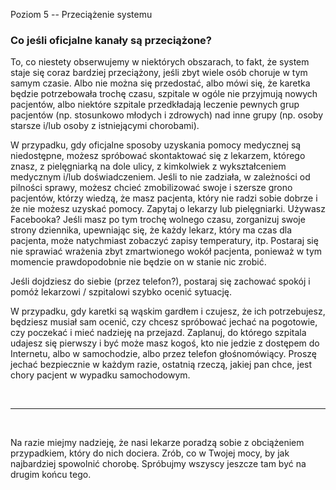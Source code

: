 Poziom 5 -- Przeciążenie systemu

### Co jeśli oficjalne kanały są przeciążone?

To, co niestety obserwujemy w niektórych obszarach, to fakt, że system staje się coraz bardziej przeciążony, jeśli zbyt wiele osób choruje w tym samym czasie. Albo nie można się przedostać, albo mówi się, że karetka będzie potrzebowała trochę czasu, szpitale w ogóle nie przyjmują nowych pacjentów, albo niektóre szpitale przedkładają leczenie pewnych grup pacjentów (np. stosunkowo młodych i zdrowych) nad inne grupy (np. osoby starsze i/lub osoby z istniejącymi chorobami).

W przypadku, gdy oficjalne sposoby uzyskania pomocy medycznej są niedostępne, możesz spróbować skontaktować się z lekarzem, którego znasz, z pielęgniarką na dole ulicy, z kimkolwiek z wykształceniem medycznym i/lub doświadczeniem. Jeśli to nie zadziała, w zależności od pilności sprawy, możesz chcieć zmobilizować swoje i szersze grono pacjentów, którzy wiedzą, że masz pacjenta, który nie radzi sobie dobrze i że nie możesz uzyskać pomocy. Zapytaj o lekarzy lub pielęgniarki. Używasz Facebooka? Jeśli masz po tym trochę wolnego czasu, zorganizuj swoje strony dziennika, upewniając się, że każdy lekarz, który ma czas dla pacjenta, może natychmiast zobaczyć zapisy temperatury, itp. Postaraj się nie sprawiać wrażenia zbyt zmartwionego wokół pacjenta, ponieważ w tym momencie prawdopodobnie nie będzie on w stanie nic zrobić.

Jeśli dojdziesz do siebie (przez telefon?), postaraj się zachować spokój i pomóż lekarzowi / szpitalowi szybko ocenić sytuację. 

W przypadku, gdy karetki są wąskim gardłem i czujesz, że ich potrzebujesz, będziesz musiał sam ocenić, czy chcesz spróbować jechać na pogotowie, czy poczekać i mieć nadzieję na przejazd. Zaplanuj, do którego szpitala udajesz się pierwszy i być może masz kogoś, kto nie jedzie z dostępem do Internetu, albo w samochodzie, albo przez telefon głośnomówiący. Proszę jechać bezpiecznie w każdym razie, ostatnią rzeczą, jakiej pan chce, jest chory pacjent w wypadku samochodowym.

&nbsp;

----

&nbsp;

Na razie miejmy nadzieję, że nasi lekarze poradzą sobie z obciążeniem przypadkiem, który do nich dociera. Zrób, co w Twojej mocy, by jak najbardziej spowolnić chorobę. Spróbujmy wszyscy jeszcze tam być na drugim końcu tego.